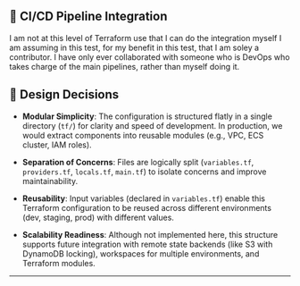 ## 🔁 CI/CD Pipeline Integration

I am not at this level of Terraform use that I can do the integration myself
I am assuming in this test, for my benefit in this test, that I am soley a contributor.
I have only ever collaborated with someone who is DevOps who takes charge of the main pipelines, rather than myself doing it.

## 🧠 Design Decisions

- **Modular Simplicity**: The configuration is structured flatly in a single directory (`tf/`) for clarity and speed of development. In production, we would extract components into reusable modules (e.g., VPC, ECS cluster, IAM roles).
  
- **Separation of Concerns**: Files are logically split (`variables.tf`, `providers.tf`, `locals.tf`, `main.tf`) to isolate concerns and improve maintainability.

- **Reusability**: Input variables (declared in `variables.tf`) enable this Terraform configuration to be reused across different environments (dev, staging, prod) with different values.

- **Scalability Readiness**: Although not implemented here, this structure supports future integration with remote state backends (like S3 with DynamoDB locking), workspaces for multiple environments, and Terraform modules.

---
